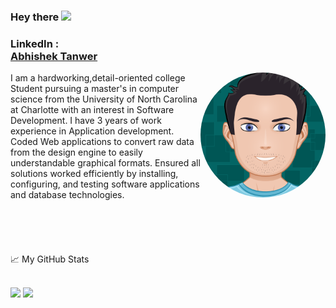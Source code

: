 

### Hey there <img src="https://media.giphy.com/media/hvRJCLFzcasrR4ia7z/giphy.gif" width="25px">

### LinkedIn :<div class="LI-profile-badge"  data-version="v1" data-size="medium" data-locale="en_US" data-type="vertical" data-theme="dark" datavanity="abhishektanwer"><a class="LI-simple-link" href='https://www.linkedin.com/in/abhishektanwer?trk=profile-badge'>Abhishek Tanwer</a></div></a>

<img align="right" src="https://github.com/abhishektanwer2/abhishektanwer2/blob/master/images/myAvatar.png" width="200" height="200" style="border-radius:50%">
I am a hardworking,detail-oriented college Student pursuing a master's in computer science from the University of North Carolina at Charlotte with an interest in Software Development. I have 3 years of work experience in Application development. Coded Web applications to convert raw data from the design engine to easily understandable graphical formats. Ensured all solutions worked efficiently by installing, configuring, and testing software applications and database technologies.
<br/>
<br/>
<br/>
<br/>
<br/>
<br/>
📈 My GitHub Stats
<br/>
<br/>

![](https://github-readme-stats.vercel.app/api?username=abhishektanwer2&show_icons=true&theme=dark)
![](https://github-readme-stats.vercel.app/api/top-langs/?username=abhishektanwer2&show_icons=true&theme=dark&layout=compact)
